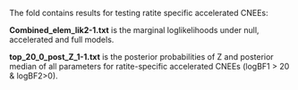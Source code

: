 The fold contains results for testing ratite specific accelerated CNEEs:

**Combined_elem_lik2-1.txt** is the marginal loglikelihoods under null, accelerated and full models.

**top_20_0_post_Z_1-1.txt** is the posterior probabilities of Z and posterior median of all parameters for ratite-specific accelerated CNEEs (logBF1 > 20 & logBF2>0).
